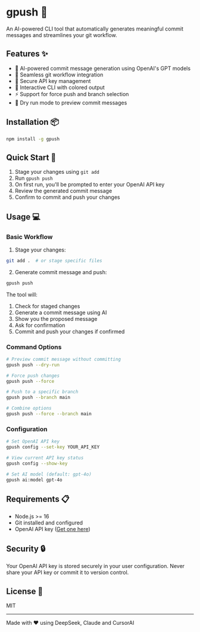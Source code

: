 # gpush 🚀

An AI-powered CLI tool that automatically generates meaningful commit messages and streamlines your git workflow.

## Features ✨

- 🤖 AI-powered commit message generation using OpenAI's GPT models
- 🔄 Seamless git workflow integration
- 🔐 Secure API key management
- 🎨 Interactive CLI with colored output
- ⚡ Support for force push and branch selection
- 🧪 Dry run mode to preview commit messages

## Installation 📦

```bash
npm install -g gpush
```

## Quick Start 🚀

1. Stage your changes using `git add`
2. Run `gpush push`
3. On first run, you'll be prompted to enter your OpenAI API key
4. Review the generated commit message
5. Confirm to commit and push your changes

## Usage 💻

### Basic Workflow

1. Stage your changes:
```bash
git add .  # or stage specific files
```

2. Generate commit message and push:
```bash
gpush push
```

The tool will:
1. Check for staged changes
2. Generate a commit message using AI
3. Show you the proposed message
4. Ask for confirmation
5. Commit and push your changes if confirmed

### Command Options

```bash
# Preview commit message without committing
gpush push --dry-run

# Force push changes
gpush push --force

# Push to a specific branch
gpush push --branch main

# Combine options
gpush push --force --branch main
```

### Configuration

```bash
# Set OpenAI API key
gpush config --set-key YOUR_API_KEY

# View current API key status
gpush config --show-key

# Set AI model (default: gpt-4o)
gpush ai:model gpt-4o
```

## Requirements 📋

- Node.js >= 16
- Git installed and configured
- OpenAI API key ([Get one here](https://platform.openai.com/api-keys))

## Security 🔒

Your OpenAI API key is stored securely in your user configuration. Never share your API key or commit it to version control.

## License 📄

MIT

---
Made with ❤️ using DeepSeek, Claude and CursorAI